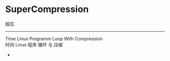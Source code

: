 # SuperCompression
超压

----------
Time Linux Programm Loop With Compression </br>
时间 Linux 程序 循环 与 压缩 </br>




-
